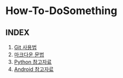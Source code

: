 # How-To-DoSomething


## INDEX
1. [Git 사용법](https://github.com/MaliciousJ/How-To-DoSomething/blob/master/Git/index.md)
2. [마크다운 문법](https://github.com/MaliciousJ/How-To-DoSomething/blob/master/Markdown/index.md)
3. [Python 참고자료](https://github.com/MaliciousJ/How-To-DoSomething/blob/master/Python/index.md)
4. [Android 참고자료](https://github.com/MaliciousJ/How-To-DoSomething/blob/master/Android/index.md)
